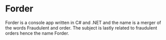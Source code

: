 # Forder
Forder is a console app written in C# and .NET and the name is a merger of the words Fraudulent and order. 
The subject is lastly related to fraudulent orders hence the name Forder.